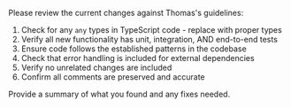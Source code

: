 Please review the current changes against Thomas's guidelines:

1. Check for any `any` types in TypeScript code - replace with proper types
2. Verify all new functionality has unit, integration, AND end-to-end tests
3. Ensure code follows the established patterns in the codebase
4. Check that error handling is included for external dependencies
5. Verify no unrelated changes are included
6. Confirm all comments are preserved and accurate

Provide a summary of what you found and any fixes needed.
